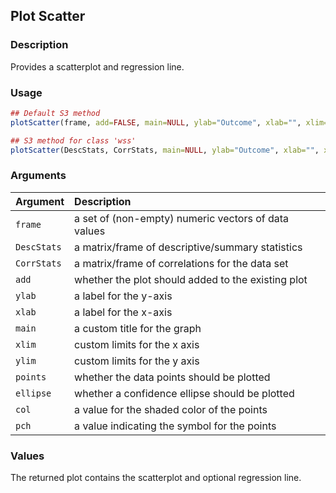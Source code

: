 ## Plot Scatter

### Description

Provides a scatterplot and regression line.

### Usage

```r
## Default S3 method
plotScatter(frame, add=FALSE, main=NULL, ylab="Outcome", xlab="", xlim=NULL, ylim=NULL, points=TRUE, line=TRUE, col="black", pch=16)

## S3 method for class 'wss'
plotScatter(DescStats, CorrStats, main=NULL, ylab="Outcome", xlab="", xlim=NULL, ylim=NULL, points=FALSE, line=TRUE, col="black", pch=16)
```

### Arguments

Argument | Description
:-- | :--
```frame``` | a set of (non-empty) numeric vectors of data values
```DescStats``` | a matrix/frame of descriptive/summary statistics
```CorrStats``` | a matrix/frame of correlations for the data set
```add``` | whether the plot should added to the existing plot
```ylab``` | a label for the y-axis
```xlab``` | a label for the x-axis
```main``` | a custom title for the graph
```xlim```| custom limits for the x axis
```ylim``` | custom limits for the y axis
```points``` | whether the data points should be plotted
```ellipse``` | whether a confidence ellipse should be plotted
```col``` | a value for the shaded color of the points
```pch``` | a value indicating the symbol for the points

### Values

The returned plot contains the scatterplot and optional regression line.

